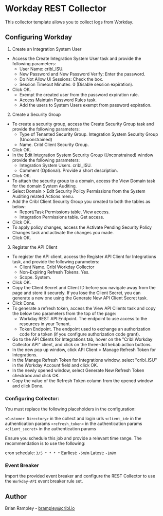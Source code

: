 # Workday REST Collector

This collector template allows you to collect logs from Workday.

## Configuring Workday

1. Create an Integration System User
  - Access the Create Integration System User task and provide the following parameters:
    - User Name: cribl_ISU.
    - New Password and New Password Verify: Enter the password.
    - Do Not Allow UI Sessions: Check the box.
    - Session Timeout Minutes: 0 (Disable session expiration).
  - Click OK.
    - Exempt the created user from the password expiration rule.
    - Access Maintain Password Rules task.
    - Add the users to System Users exempt from password expiration.
2. Create a Security Group
  - To create a security group, access the Create Security Group task and provide the following parameters:
    - Type of Tenanted Security Group. Integration System Security Group (Unconstrained)
    - Name. Cribl Client Security Group.
  - Click OK.
  - In the Edit Integration System Security Group (Unconstrained) window provide the following parameters:
    - Integration System Users. cribl_ISU.
    - Comment (Optional). Provide a short description.
  - Click OK.
  - To attach the security group to a domain, access the View Domain task for the domain System Auditing.
  - Select Domain > Edit Security Policy Permissions from the System Auditing related Actions menu.
  - Add the Cribl Client Security Group you created to both the tables as below:
    - Report/Task Permissions table. View access.
    - Integration Permissions table. Get access.
  - Click OK.
  - To apply policy changes, access the Activate Pending Security Policy Changes task and activate the changes you made.
  - Click OK.
3. Register the API Client
  - To register the API client, access the Register API Client for Integrations task, and provide the following parameters:
    - Client Name. Cribl Workday Collector
    - Non-Expiring Refresh Tokens. Yes.
    - Scope. System.
  - Click OK.
  - Copy the Client Secret and Client ID before you navigate away from the page and store it securely. If you lose the Client Secret, you can generate a new one using the Generate New API Client Secret task.
  - Click Done.
  - To generate a refresh token, access the View API Clients task and copy the below two parameters from the top of the page:
    - Workday REST API Endpoint. The endpoint to use access to the resources in your Tenant.
    - Token Endpoint. The endpoint used to exchange an authorization code for a token (if you configure authorization code grant).
  - Go to the API Clients for Integrations tab, hover on the "Cribl Workday Collector API" client, and click on the three-dot kebab action buttons.
  - In the new pop up window, click API Client > Manage Refresh Token for Integrations.
  - In the Manage Refresh Token for Integrations window, select "cribl_ISU" in the Workday Account field and click OK.
  - In the newly opened window, select Generate New Refresh Token checkbox and click OK.
  - Copy the value of the Refresh Token column from the opened window and click Done.


### Configuring Collector:
You must replace the following placeholders in the configuration:

`<Customer Directory>` in the collect and login urls
`<client_id>` in the authentication params
`<refresh_token>` in the authentication params
`<client_secret>` in the authentication params


Ensure you schedule this job and provide a relevant time range. The recommendation is to use the following:

cron schedule: `3/5 * * * *`
Earliest: `-6m@m`
Latest: `-1m@m`

### Event Breaker

Import the provided event breaker and configure the REST Collector to use the `Workday-API` event breaker rule set.

## Author
Brian Rampley - brampley@cribl.io